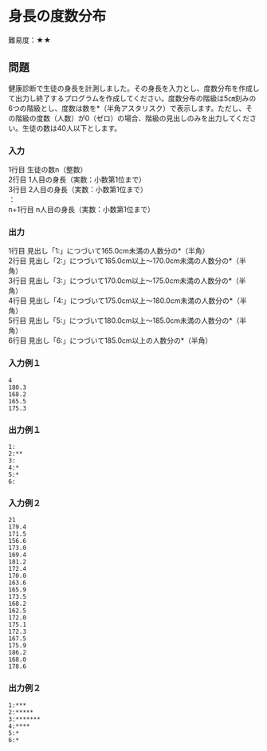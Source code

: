 # 身長の度数分布

難易度：★★

## 問題

健康診断で生徒の身長を計測しました。その身長を入力とし、度数分布を作成して出力し終了するプログラムを作成してください。度数分布の階級は5㎝刻みの6つの階級とし、度数は数を*（半角アスタリスク）で表示します。ただし、その階級の度数（人数）が0（ゼロ）の場合、階級の見出しのみを出力してください。生徒の数は40人以下とします。

### 入力

1行目 生徒の数n（整数）  
2行目 1人目の身長（実数：小数第1位まで）  
3行目 2人目の身長（実数：小数第1位まで）  
 ：  
n+1行目 n人目の身長（実数：小数第1位まで）  

### 出力

1行目 見出し「1:」につづいて165.0cm未満の人数分の*（半角）  
2行目 見出し「2:」につづいて165.0cm以上～170.0cm未満の人数分の*（半角）  
3行目 見出し「3:」につづいて170.0cm以上～175.0cm未満の人数分の*（半角）  
4行目 見出し「4:」につづいて175.0cm以上～180.0cm未満の人数分の*（半角）  
5行目 見出し「5:」につづいて180.0cm以上～185.0cm未満の人数分の*（半角）  
6行目 見出し「6:」につづいて185.0cm以上の人数分の*（半角）   

### 入力例１

```
4
180.3
168.2
165.5
175.3 
```

### 出力例１

```
1:
2:**
3:
4:*
5:*
6: 
```

### 入力例２

```
21
179.4
171.5
156.6
173.0
169.4
181.2
172.4
170.0
163.6
165.9
173.5
168.2
162.5
172.0
175.1
172.3
167.5
175.9
186.2
168.0
178.6 
```

### 出力例２

```
1:***
2:*****
3:*******
4:****
5:*
6:* 
```
